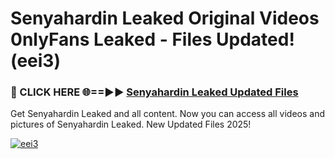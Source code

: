 # Senyahardin Leaked Original Videos 0nlyFans Leaked - Files Updated! (eei3)

<h3>🔴 CLICK HERE 🌐==►► <a href="https://tinyurl.com/4seja8ks" rel="nofollow">Senyahardin Leaked Updated Files</a></h3>

Get Senyahardin Leaked and all content. Now you can access all videos and pictures of Senyahardin Leaked. New Updated Files 2025!

[![eei3](https://i.imgur.com/EWjZXRe.gif)](https://tinyurl.com/4seja8ks)
